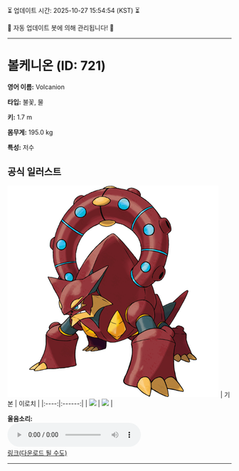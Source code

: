
⏳ 업데이트 시간: 2025-10-27 15:54:54 (KST) ⏳

🤖 자동 업데이트 봇에 의해 관리됩니다! 🤖

---

# 볼케니온 (ID: 721)
**영어 이름:** Volcanion

**타입:** 불꽃, 물

**키:** 1.7 m

**몸무게:** 195.0 kg

**특성:** 저수

## 공식 일러스트
![](https://raw.githubusercontent.com/PokeAPI/sprites/master/sprites/pokemon/other/official-artwork/721.png)
| 기본 | 이로치 |
|:----:|:------:|
| <img src="http://play.pokemonshowdown.com/sprites/ani/volcanion.gif" width="200"> | <img src="http://play.pokemonshowdown.com/sprites/ani-shiny/volcanion.gif" width="200"> |

**울음소리:**<br><audio controls src="https://raw.githubusercontent.com/PokeAPI/cries/main/cries/pokemon/latest/721.ogg"></audio><br> [링크(다운로드 될 수도)](https://raw.githubusercontent.com/PokeAPI/cries/main/cries/pokemon/latest/721.ogg)


---
